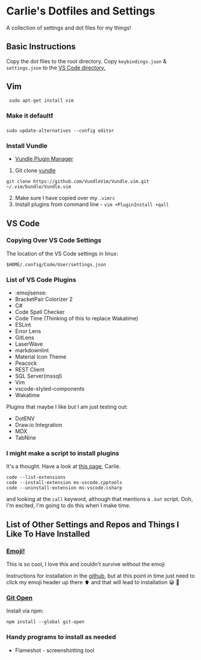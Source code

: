 # Carlie's Dotfiles and Settings

A collection of settings and dot files for my things!

## Basic Instructions

Copy the dot files to the root directory. Copy `keybindings.json` & `settings.json` to the [VS Code directory.](#VS-Code)

## Vim

```console
 sudo apt-get install vim
 ```

### Make it default❗️

```console
sudo update-alternatives --config editor
```

### Install Vundle

- [Vundle Plugin Manager](https://github.com/VundleVim/Vundle.vim)

1. Git clone [vundle](https://github.com/VundleVim/Vundle.vim)

```console
git clone https://github.com/VundleVim/Vundle.vim.git ~/.vim/bundle/Vundle.vim
```

2. Make sure I have copied over my `.vimrc`
3. Install plugins from command line - `vim +PluginInstall +qall`

## VS Code

### Copying Over VS Code Settings

The location of the VS Code settings in linux:

`$HOME/.config/Code/User/settings.json`

### List of VS Code Plugins

- :emojisense:
- BracketPair Colorizer 2
- C#
- Code Spell Checker
- Code Time (Thinking of this to replace Wakatime)
- ESLint
- Error Lens
- GitLens
- LaserWave
- markdownlint
- Material Icon Theme
- Peacock
- REST Client
- SQL Server(mssql)
- Vim
- vscode-styled-components
- Wakatime

Plugins that maybe I like but I am just testing out:

- DotENV
- Draw.io Integration
- MDX
- TabNine

### I might make a script to install plugins

It's a thought. Have a look at [this page](https://stackoverflow.com/questions/34286515/how-to-install-visual-studio-code-extensions-from-command-line), Carlie.

```console
code --list-extensions
code --install-extension ms-vscode.cpptools
code --uninstall-extension ms-vscode.csharp
```

and looking at the `call` keyword, although that mentions a `.bat` script. Ooh, I'm excited, I'm going to do this when I make time.

## List of Other Settings and Repos and Things I Like To Have Installed

### [Emoji!](https://extensions.gnome.org/extension/1162/emoji-selector/)

This is so cool, I love this and couldn't survive without the emoji

Instructions for installation in the [github](https://github.com/maoschanz/emoji-selector-for-gnome), but at this point in time just need to click my emoji header up there ⬆️ and that will lead to installation 😀 🎉

### [Git Open](https://github.com/paulirish/git-open)

Install via npm:

```console
npm install --global git-open
```

### Handy programs to install as needed

- Flameshot - screenshotting tool
